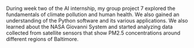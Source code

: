 During week two of the AI internship, my group project 7 explored the fundamentals of climate pollution and human health. We also gained an understanding of the Python software and its various applications. We also learned about the NASA Giovanni System and started analyzing data collected from satellite sensors that show PM2.5 concentrations around different regions of Baltimore. 
